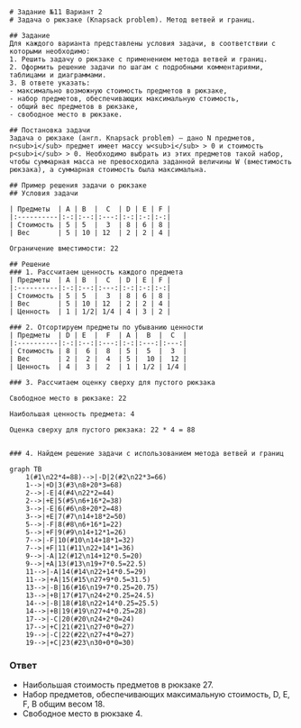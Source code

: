     # Задание №11 Вариант 2
    # Задача о рюкзаке (Knapsack problem). Метод ветвей и границ.

    ## Задание
    Для каждого варианта представлены условия задачи, в соответствии с которыми необходимо: 
    1. Решить задачу о рюкзаке с применением метода ветвей и границ.
    2. Оформить решение задачи по шагам с подробными комментариями, таблицами и диаграммами.
    3. В ответе указать:
    - максимально возможную стоимость предметов в рюкзаке,
    - набор предметов, обеспечивающих максимальную стоимость,
    - общий вес предметов в рюкзаке,
    - свободное место в рюкзаке.

    ## Постановка задачи
    Задача о рюкзаке (англ. Knapsack problem) — дано N предметов, n<sub>i</sub> предмет имеет массу w<sub>i</sub> > 0 и стоимость p<sub>i</sub> > 0. Необходимо выбрать из этих предметов такой набор, чтобы суммарная масса не превосходила заданной величины W (вместимость рюкзака), а суммарная стоимость была максимальна. 

    ## Пример решения задачи о рюкзаке
    ## Условия задачи

    | Предметы  | A | B  |  C  | D | E | F |
    |:----------|:-:|:--:|:---:|:-:|:-:|:-:|
    | Стоимость | 5 | 5  |  3  | 8 | 6 | 8 |
    | Вес       | 5 | 10 | 12  | 2 | 2 | 4 |

    Ограничение вместимости: 22

    ## Решение
    ### 1. Рассчитаем ценность каждого предмета
    | Предметы  | A | B  |  C  | D | E | F |
    |:----------|:-:|:--:|:---:|:-:|:-:|:-:|
    | Стоимость | 5 | 5  |  3  | 8 | 6 | 8 |
    | Вес       | 5 | 10 | 12  | 2 | 2 | 4 |
    | Ценность  | 1 | 1/2| 1/4 | 4 | 3 | 2 |

    ### 2. Отсортируем предметы по убыванию ценности
    | Предметы  | D | E  |  F  | A |  B  |  C  |
    |:----------|:-:|:--:|:---:|:-:|:---:|:---:|
    | Стоимость | 8 |  6 |  8  | 5 |  5  |  3  |
    | Вес       | 2 |  2 |  4  | 5 |  10 |  12 |
    | Ценность  | 4 |  3 |  2  | 1 | 1/2 | 1/4 |

    ### 3. Рассчитаем оценку сверху для пустого рюкзака

    Свободное место в рюкзаке: 22

    Наибольшая ценность предмета: 4

    Оценка сверху для пустого рюкзака: 22 * 4 = 88


    ### 4. Найдем решение задачи с использованием метода ветвей и границ

```mermaid
graph TB
    1(#1\n22*4=88)-->|-D|2(#2\n22*3=66)
    1-->|+D|3(#3\n8+20*3=68)
    2-->|-E|4(#4\n22*2=44)
    2-->|+E|5(#5\n6+16*2=38)
    3-->|-E|6(#6\n8+20*2=48)
    3-->|+E|7(#7\n14+18*2=50)
    5-->|-F|8(#8\n6+16*1=22)
    5-->|+F|9(#9\n14+12*1=26)
    7-->|-F|10(#10\n14+18*1=32)
    7-->|+F|11(#11\n22+14*1=36)
    9-->|-A|12(#12\n14+12*0.5=20)
    9-->|+A|13(#13\n19+7*0.5=22.5)
    11-->|-A|14(#14\n22+14*0.5=29)
    11-->|+A|15(#15\n27+9*0.5=31.5)
    13-->|-B|16(#16\n19+7*0.25=20.75)
    13-->|+B|17(#17\n24+2*0.25=24.5)
    14-->|-B|18(#18\n22+14*0.25=25.5)
    14-->|+B|19(#19\n27+4*0.25=28)
    17-->|-C|20(#20\n24+2*0=24)
    17-->|+C|21(#21\n27+0*0=27)
    19-->|-C|22(#22\n27+4*0=27)
    19-->|+C|23(#23\n30+0*0=30)
```
### Ответ
- Наибольшая стоимость предметов в рюкзаке 27.
- Набор предметов, обеспечивающих максимальную стоимость, D, E, F, B общим весом 18.
- Свободное место в рюкзаке 4.

